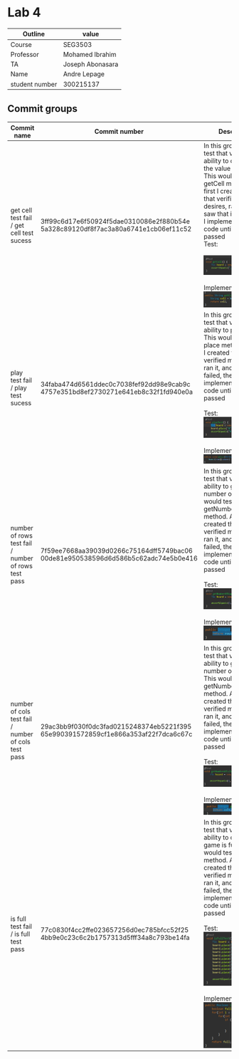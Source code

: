 # Lab 4

| Outline  | value|
| ------------- | ------------- |
| Course  | SEG3503  |
| Professor  | Mohamed Ibrahim |
| TA  | Joseph Abonasara |
| Name  | Andre Lepage |
| student number  | 300215137 |

## Commit groups

| Commit name | Commit number| Description |
| ------------- | ------------- | ------------- |
|  get cell test fail / get cell test sucess| 3ff99c6d17e6f50924f5dae0310086e2f880b54e  <br>  5a328c89120df8f7ac3a80a6741e1cb06ef11c52   | In this group, I make a test that verifies the ability to check what the value of a cell is. This would test the getCell method. At first I created the test that verified my desires, ran it, and saw that it failed, then I implemented the code until the test passed <br> Test: <br><br> ![cell test](photos/get_cell_test.png "cell test") <br><br> Implementation: <br> ![cell impl](photos/get_cell_implementation.png "cell impl") |
|  play test fail / play test sucess| 34faba474d6561ddec0c7038fef92dd98e9cab9c  <br>  4757e351bd8ef2730271e641eb8c32f1fd940e0a   | In this group, I make a test that verifies the ability to play a move. This would test the place method. At first I created the test that verified my desires, ran it, and saw that it failed, then I implemented the code until the test passed <br><br> Test: <br> ![place test](photos/place_test.png "place test") <br><br> Implementation: <br> ![place impl](photos/place_implementation.png "place impl") |
| number of rows test fail / number of rows test pass| 7f59ee7668aa39039d0266c75164dff5749bac06  <br>  00de81e950538596d6d586b5c62adc74e5b0e416   | In this group, I make a test that verifies the ability to get the number of rows. This would test the getNumberOfRows method. At first I created the test that verified my desires, ran it, and saw that it failed, then I implemented the code until the test passed <br><br> Test: <br> ![numRow test](photos/get_number_rows_test.png "numRow test") <br><br> Implementation: <br> ![numRow impl](photos/get_number_rows_implementation.png "numRow impl") |
| number of cols test fail / number of cols test pass| 29ac3bb9f030f0dc3fad0215248374eb5221f395  <br>  65e990391572859cf1e866a353af22f7dca6c67c   | In this group, I make a test that verifies the ability to get the number of columns. This would test the getNumberOfcolumns method. At first I created the test that verified my desires, ran it, and saw that it failed, then I implemented the code until the test passed <br><br> Test: <br> ![numCol test](photos/get_number_cols_test.png "numCol test") <br><br> Implementation: <br> ![numCol impl](photos/get_number_cols_implementation.png "numCol impl") |
| is full test fail / is full test pass| 77c0830f4cc2ffe023657256d0ec785bfcc52f25  <br>  4bb9e0c23c6c2b1757313d5fff34a8c793be14fa  | In this group, I make a test that verifies the ability to check if the game is full. This would test the isFull method. At first I created the test that verified my desires, ran it, and saw that it failed, then I implemented the code until the test passed <br><br> Test: <br> ![isFull test](photos/is_full_test.png "isFull test") <br><br> Implementation: <br> ![isFull impl](photos/is_full_implementation.png "isFull impl") |
